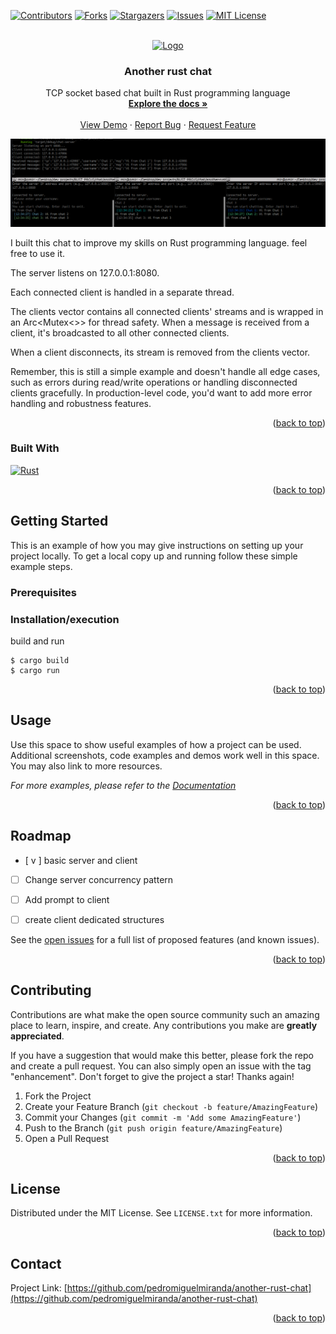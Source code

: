 <a name="readme-top"></a>

[![Contributors][contributors-shield]][contributors-url]
[![Forks][forks-shield]][forks-url]
[![Stargazers][stars-shield]][stars-url]
[![Issues][issues-shield]][issues-url]
[![MIT License][license-shield]][license-url]



<br />
<div align="center">
  <a href="https://github.com/pedromiguelmiranda/another-rust-chat">
    <img src="images/logo.png" alt="Logo" width="80" height="80">
  </a>

<h3 align="center"> Another rust chat</h3>

  <p align="center">
    TCP socket based chat built in Rust programming language
    <br />
    <a href="https://github.com/pedromiguelmiranda/another-rust-chat"><strong>Explore the docs »</strong></a>
    <br />
    <br />
    <a href="https://github.com/pedromiguelmiranda/another-rust-chat">View Demo</a>
    ·
    <a href="https://github.com/pedromiguelmiranda/another-rust-chat/issues">Report Bug</a>
    ·
    <a href="https://github.com/pedromiguelmiranda/another-rust-chat/issues">Request Feature</a>
  </p>
</div>

![Product Name Screen Shot][product-screenshot]




I built this chat to improve my skills on Rust programming language. feel free to use it.

The server listens on 127.0.0.1:8080.

Each connected client is handled in a separate thread.

The clients vector contains all connected clients' streams and is wrapped in an Arc<Mutex<>> for thread safety. When a message is received from a client, it's broadcasted to all other connected clients.

When a client disconnects, its stream is removed from the clients vector.

Remember, this is still a simple example and doesn't handle all edge cases, such as errors during read/write operations 
or handling disconnected clients gracefully. In production-level code, you'd want to add more error handling and robustness features.


<p align="right">(<a href="#readme-top">back to top</a>)</p>

### Built With


[![Rust][Rust-shield]][Rust-url]

<p align="right">(<a href="#readme-top">back to top</a>)</p>



<!-- GETTING STARTED -->
## Getting Started

This is an example of how you may give instructions on setting up your project locally.
To get a local copy up and running follow these simple example steps.

### Prerequisites


### Installation/execution

build and run
```
$ cargo build
$ cargo run
```

<p align="right">(<a href="#readme-top">back to top</a>)</p>



<!-- USAGE EXAMPLES -->
## Usage

Use this space to show useful examples of how a project can be used. Additional screenshots, code examples and demos work well in this space. You may also link to more resources.

_For more examples, please refer to the [Documentation](https://example.com)_

<p align="right">(<a href="#readme-top">back to top</a>)</p>



<!-- ROADMAP -->
## Roadmap
- [ v ] basic server and client
- [ ] Change server concurrency pattern
- [ ] Add prompt to client
- [ ] create client dedicated structures 


See the [open issues](https://github.com/pedromiguelmiranda/another-rust-chat/issues) for a full list of proposed features (and known issues).

<p align="right">(<a href="#readme-top">back to top</a>)</p>




## Contributing

Contributions are what make the open source community such an amazing place to learn, inspire, and create. Any contributions you make are **greatly appreciated**.

If you have a suggestion that would make this better, please fork the repo and create a pull request. You can also simply open an issue with the tag "enhancement".
Don't forget to give the project a star! Thanks again!

1. Fork the Project
2. Create your Feature Branch (`git checkout -b feature/AmazingFeature`)
3. Commit your Changes (`git commit -m 'Add some AmazingFeature'`)
4. Push to the Branch (`git push origin feature/AmazingFeature`)
5. Open a Pull Request

<p align="right">(<a href="#readme-top">back to top</a>)</p>


## License

Distributed under the MIT License. See `LICENSE.txt` for more information.

<p align="right">(<a href="#readme-top">back to top</a>)</p>


## Contact
Project Link: [https://github.com/pedromiguelmiranda/another-rust-chat](https://github.com/pedromiguelmiranda/another-rust-chat)

<p align="right">(<a href="#readme-top">back to top</a>)</p>



<!-- MARKDOWN LINKS & IMAGES -->
<!-- https://www.markdownguide.org/basic-syntax/#reference-style-links -->
[contributors-shield]: https://img.shields.io/github/contributors/pedromiguelmiranda/another-rust-chat?style=for-the-badge
[contributors-url]: https://github.com/pedromiguelmiranda/another-rust-chat/graphs/contributors
[forks-shield]:https://img.shields.io/github/forks/pedromiguelmiranda/another-rust-chat?style=for-the-badge
[forks-url]: https://github.com/pedromiguelmiranda/another-rust-chat/network/members
[stars-shield]: https://img.shields.io/github/stars/pedromiguelmiranda/another-rust-chat?style=for-the-badge
[stars-url]: https://github.com/pedromiguelmiranda/another-rust-chat/stargazers
[issues-shield]: https://img.shields.io/github/stars/pedromiguelmiranda/another-rust-chat?style=for-the-badge
[issues-url]: https://github.com/pedromiguelmiranda/another-rust-chat/issues
[license-shield]: https://img.shields.io/github/issues/pedromiguelmiranda/another-rust-chat?style=for-the-badge
[license-url]: https://github.com/pedromiguelmiranda/another-rust-chat/blob/master/LICENSE.txt
[Rust-shield]: https://img.shields.io/badge/rust-%23000000.svg?style=for-the-badge&logo=rust&logoColor=white
[Rust-url]: https://www.rust-lang.org/
[product-screenshot]: images/screenshot.png
